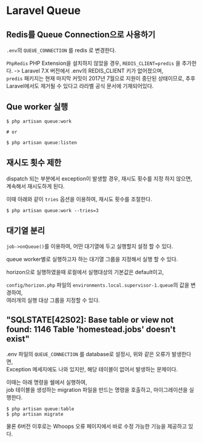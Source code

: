 # Laravel Queue

## Redis를 Queue Connection으로 사용하기

`.env`의 `QUEUE_CONNECTION` 를 redis 로 변경한다.

`PhpRedis` PHP Extension을 설치하지 않았을 경우,
`REDIS_CLIENT=predis` 을 추가한다.
-> Laravel 7.X 버전에서 .env의 REDIS_CLIENT 키가 없어졌으며,<br/>
`predis` 패키지는 현재 마지막 커밋이 2017년 7월으로 지원이 중단된 상태이므로, 추후 Laravel에서도 제거될 수 있다고 라라벨 공식 문서에 기재되어있다. 


## Que worker 실행
```shell
$ php artisan queue:work

# or

$ php artisan queue:listen
```

## 재시도 횟수 제한

dispatch 되는 부분에서 exception이 발생할 경우, 재시도 횟수를 지정 하지 않으면,
계속해서 재시도하게 된다.

이때 아래와 같이 `tries` 옵션을 이용하여, 재시도 횟수를 조절한다.

```shell
$ php artisan queue:work --tries=3
```

## 대기열 분리

`job->onQueue()`를 이용하여, 어떤 대기열에 두고 실행할지 설정 할 수 있다.

queue worker별로 실행하고자 하는 대기열 그룹을 지정해서 실행 할 수 있다. 

horizon으로 실행하였을때 로컬에서 실행대상의 기본값은 default이고,

`config/horizon.php` 파일의 `environments.local.supervisor-1.queue`의 값을 변경하여,<br/>
여러개의 실행 대상 그룹을 지정할 수 있다. 


## "SQLSTATE[42S02]: Base table or view not found: 1146 Table 'homestead.jobs' doesn't exist"

.env 파일의 `QUEUE_CONNECTION` 를 database로 설정시, 위와 같은 오류가 발생한다면,<br/>
Exception 메세지에도 나와 있지만, 해당 테이블이 없어서 발생하는 문제이다.

이때는 아래 명령을 쉘에서 실행하여,<br/>
job 테이블을 생성하는 migration 파일을 만드는 명령을 호출하고, 마이그레이션을 실행한다.

```shell
$ php artisan queue:table
$ php artisan migrate
```

물론 6버전 이후로는 Whoops 오류 페이지에서 바로 수정 가능한 기능을 제공하고 있다. 

